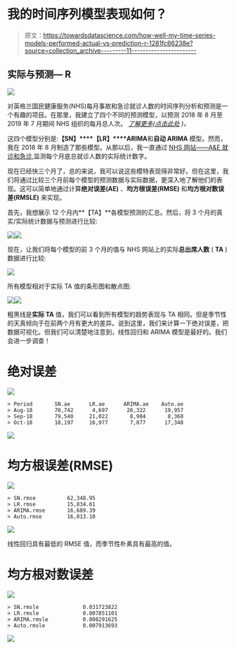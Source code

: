 # 我的时间序列模型表现如何？

> 原文：<https://towardsdatascience.com/how-well-my-time-series-models-performed-actual-vs-prediction-r-1281fc66238e?source=collection_archive---------11----------------------->

## 实际与预测— R

![](img/d3ac32b1dc4f36a7bcc1371c6c25a5dc.png)

对英格兰国民健康服务(NHS)每月事故和急诊就诊人数的时间序列分析和预测是一个有趣的项目。在那里，我建立了四个不同的预测模型，以预测 2018 年 8 月至 2019 年 7 月期间 NHS 组织的每月总人次。 [*了解更多(点击此处*](/time-series-analysis-and-forecasting-for-a-e-attendances-and-emergency-admission-in-england-53e41a93be35) *)。*

这四个模型分别是:**【SN】****【LR】****ARIMA**和**自动 ARIMA** 模型。然而，我在 2018 年 8 月制造了那些模型。从那以后，我一直通过 [NHS 网站——A&E 就诊和急诊](https://www.england.nhs.uk/statistics/statistical-work-areas/ae-waiting-times-and-activity/),监测每个月底总就诊人数的实际统计数字。

现在已经快三个月了，总的来说，我可以说这些模特表现得非常好。但在这里，我们将通过比较三个月前每个模型的预测数据与实际数据，更深入地了解他们的表现。这可以简单地通过计算**绝对误差(AE)** 、**均方根误差(RMSE)** 和**均方根对数误差(RMSLE)** 来实现。

首先，我想展示 12 个月内**【TA】**各模型预测的汇总。然后，将 3 个月的真实/实际统计数据与预测进行比较:

![](img/d46b7498a48b81f82e554c05244d4b63.png)![](img/a16105226488e7b6becaa14be4a3766f.png)

现在，让我们将每个模型的前 3 个月的值与 NHS 网站上的实际**总出席人数** ( **TA** )数据进行比较:

![](img/3245feaf4b820d4ee18d7023ba3bd58d.png)

所有模型相对于实际 TA 值的条形图和散点图:

![](img/e68a91189000db07704d8a5d428ac861.png)![](img/a91c9ddb6d68a46f6a59b67024e4c757.png)

粗黑线是**实际 TA** 值，我们可以看到所有模型的趋势表现与 TA 相同。但是季节性的天真倾向于在前两个月有更大的差异。说到这里，我们来计算一下绝对误差，把数据可视化。但我们可以清楚地注意到，线性回归和 ARIMA 模型是最好的。我们会进一步调查！

# 绝对误差

![](img/484e3474b6cb268c08ace3dd45288f3b.png)

```
> Period       SN.ae      LR.ae      ARIMA.ae    Auto.ae
> Aug-18       70,742      4,697      26,322      19,957
> Sep-18       79,540     21,022       8,984       8,368
> Oct-18       18,197     16,977       7,877      17,348
```

![](img/631b2a93823b6240ca0493489a6349e2.png)

# 均方根误差(RMSE)

![](img/1828f3517cfc3f9d59f6257f59bd1a8d.png)

```
> SN.rmse          62,348.95
> LR.rmse          15,834.61
> ARIMA.rmse       16,689.39
> Auto.rmse        16,013.10
```

![](img/7c1f26aa786cad2bcb392231e50b1af3.png)

线性回归具有最低的 RMSE 值，而季节性朴素具有最高的值。

# 均方根对数误差

![](img/230d4edcccb6df914794273412b6eaf5.png)

```
> SN.rmsle              0.031723822
> LR.rmsle              0.007851101
> ARIMA.rmsle           0.008291625
> Auto.rmsle            0.007913693
```

![](img/06d1e3f7c0748059fd87a74aefd460c7.png)